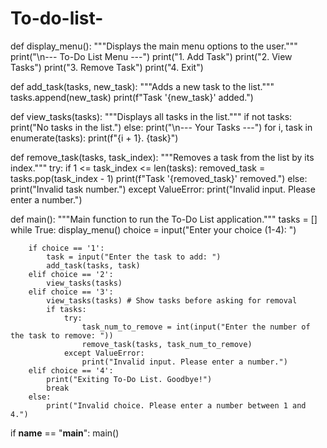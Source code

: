 # To-do-list-
def display_menu():
    """Displays the main menu options to the user."""
    print("\n--- To-Do List Menu ---")
    print("1. Add Task")
    print("2. View Tasks")
    print("3. Remove Task")
    print("4. Exit")

def add_task(tasks, new_task):
    """Adds a new task to the list."""
    tasks.append(new_task)
    print(f"Task '{new_task}' added.")

def view_tasks(tasks):
    """Displays all tasks in the list."""
    if not tasks:
        print("No tasks in the list.")
    else:
        print("\n--- Your Tasks ---")
        for i, task in enumerate(tasks):
            print(f"{i + 1}. {task}")

def remove_task(tasks, task_index):
    """Removes a task from the list by its index."""
    try:
        if 1 <= task_index <= len(tasks):
            removed_task = tasks.pop(task_index - 1)
            print(f"Task '{removed_task}' removed.")
        else:
            print("Invalid task number.")
    except ValueError:
        print("Invalid input. Please enter a number.")

def main():
    """Main function to run the To-Do List application."""
    tasks = []
    while True:
        display_menu()
        choice = input("Enter your choice (1-4): ")

        if choice == '1':
            task = input("Enter the task to add: ")
            add_task(tasks, task)
        elif choice == '2':
            view_tasks(tasks)
        elif choice == '3':
            view_tasks(tasks) # Show tasks before asking for removal
            if tasks:
                try:
                    task_num_to_remove = int(input("Enter the number of the task to remove: "))
                    remove_task(tasks, task_num_to_remove)
                except ValueError:
                    print("Invalid input. Please enter a number.")
        elif choice == '4':
            print("Exiting To-Do List. Goodbye!")
            break
        else:
            print("Invalid choice. Please enter a number between 1 and 4.")

if __name__ == "__main__":
    main()
